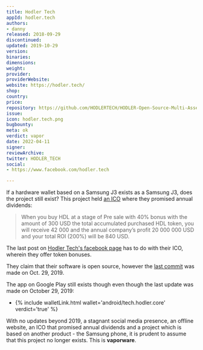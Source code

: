 ```yaml
---
title: Hodler Tech
appId: hodler.tech
authors:
- danny
released: 2018-09-29
discontinued: 
updated: 2019-10-29
version: 
binaries: 
dimensions: 
weight: 
provider: 
providerWebsite: 
website: https://hodler.tech/
shop: 
country: 
price: 
repository: https://github.com/HODLERTECH/HODLER-Open-Source-Multi-Asset-Wallet
issue: 
icon: hodler.tech.png
bugbounty: 
meta: ok
verdict: vapor
date: 2022-04-11
signer: 
reviewArchive: 
twitter: HODLER_TECH
social:
- https://www.facebook.com/hodler.tech

---
```


If a hardware wallet based on a Samsung J3 exists as a Samsung J3, does the project still exist? This project held [an ICO](https://medium.com/@cryptoyoga/hodler-the-only-ico-with-an-annual-83de9463f26b) where they promised annual dividends:

> When you buy HDL at a stage of Pre sale with 40% bonus with the amount of 300 USD the total accumulated purchased HDL token, you will receive 42 000 and the annual company’s profit 20 000 000 USD and your total ROI (200%) will be 840 USD.

The last post on [Hodler Tech's facebook page](https://www.facebook.com/hodler.tech/posts/1888548787887072) has to do with their ICO, wherein they offer token bonuses.

They claim that their software is open source, however the [last commit](https://github.com/HODLERTECH/HODLER-Open-Source-Multi-Asset-Wallet/commit/a8c54ecfc569d0ee959b6f0e7826c4ee4b5c4848) was made on Oct. 29, 2019.

The app on Google Play still exists though even though the last update was made on October 29, 2019:

- {% include walletLink.html wallet='android/tech.hodler.core' verdict='true' %}

With no updates beyond 2019, a stagnant social media presence, an offline website, an ICO that promised annual dividends and a project which is based on another product - the Samsung phone, it is prudent to assume that this project no longer exists. This is **vaporware**.